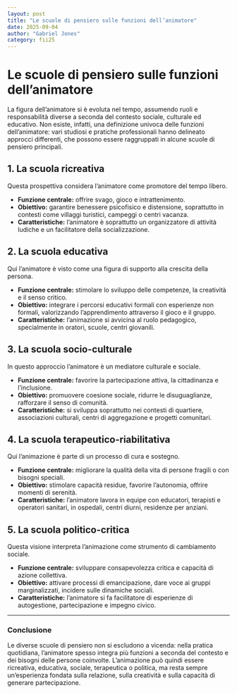 ```yaml
---
layout: post
title: "Le scuole di pensiero sulle funzioni dell’animatore"
date: 2025-09-04
author: "Gabriel Jones"
category: fii25
---
```


# Le scuole di pensiero sulle funzioni dell’animatore

La figura dell’animatore si è evoluta nel tempo, assumendo ruoli e responsabilità diverse a seconda del contesto sociale, culturale ed educativo. Non esiste, infatti, una definizione univoca delle funzioni dell’animatore: vari studiosi e pratiche professionali hanno delineato approcci differenti, che possono essere raggruppati in alcune scuole di pensiero principali.

## 1. La scuola ricreativa

Questa prospettiva considera l’animatore come promotore del tempo libero.

* **Funzione centrale:** offrire svago, gioco e intrattenimento.
* **Obiettivo:** garantire benessere psicofisico e distensione, soprattutto in contesti come villaggi turistici, campeggi o centri vacanza.
* **Caratteristiche:** l’animatore è soprattutto un organizzatore di attività ludiche e un facilitatore della socializzazione.

## 2. La scuola educativa

Qui l’animatore è visto come una figura di supporto alla crescita della persona.

* **Funzione centrale:** stimolare lo sviluppo delle competenze, la creatività e il senso critico.
* **Obiettivo:** integrare i percorsi educativi formali con esperienze non formali, valorizzando l’apprendimento attraverso il gioco e il gruppo.
* **Caratteristiche:** l’animazione si avvicina al ruolo pedagogico, specialmente in oratori, scuole, centri giovanili.

## 3. La scuola socio-culturale

In questo approccio l’animatore è un mediatore culturale e sociale.

* **Funzione centrale:** favorire la partecipazione attiva, la cittadinanza e l’inclusione.
* **Obiettivo:** promuovere coesione sociale, ridurre le disuguaglianze, rafforzare il senso di comunità.
* **Caratteristiche:** si sviluppa soprattutto nei contesti di quartiere, associazioni culturali, centri di aggregazione e progetti comunitari.

## 4. La scuola terapeutico-riabilitativa

Qui l’animazione è parte di un processo di cura e sostegno.

* **Funzione centrale:** migliorare la qualità della vita di persone fragili o con bisogni speciali.
* **Obiettivo:** stimolare capacità residue, favorire l’autonomia, offrire momenti di serenità.
* **Caratteristiche:** l’animatore lavora in equipe con educatori, terapisti e operatori sanitari, in ospedali, centri diurni, residenze per anziani.

## 5. La scuola politico-critica

Questa visione interpreta l’animazione come strumento di cambiamento sociale.

* **Funzione centrale:** sviluppare consapevolezza critica e capacità di azione collettiva.
* **Obiettivo:** attivare processi di emancipazione, dare voce ai gruppi marginalizzati, incidere sulle dinamiche sociali.
* **Caratteristiche:** l’animatore si fa facilitatore di esperienze di autogestione, partecipazione e impegno civico.

---

### Conclusione

Le diverse scuole di pensiero non si escludono a vicenda: nella pratica quotidiana, l’animatore spesso integra più funzioni a seconda del contesto e dei bisogni delle persone coinvolte. L’animazione può quindi essere ricreativa, educativa, sociale, terapeutica o politica, ma resta sempre un’esperienza fondata sulla relazione, sulla creatività e sulla capacità di generare partecipazione.
